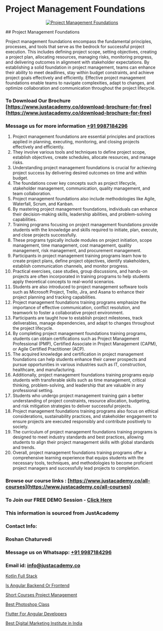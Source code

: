 # Project Management Foundations

<p align="center">
  <a href="https://justacademy.co/course-detail/pmp-certification-training">
    <img src="https://justacademy.co/storage2/course_image/1709713463_course_image.webp" alt="Project Management Foundations">
  </a>
</p>
## Project Management Foundations

Project management foundations encompass the fundamental principles, processes, and tools that serve as the bedrock for successful project execution. This includes defining project scope, setting objectives, creating a project plan, allocating resources, managing risks, monitoring progress, and delivering outcomes in alignment with stakeholder expectations. By establishing a solid foundation in project management, teams can enhance their ability to meet deadlines, stay within budget constraints, and achieve project goals effectively and efficiently. Effective project management foundations enable teams to navigate complexities, adapt to changes, and optimize collaboration and communication throughout the project lifecycle.
### To Download Our Brochure [https://www.justacademy.co/download-brochure-for-free](https://www.justacademy.co/download-brochure-for-free)
### Message us for more information [+91 9987184296](https://api.whatsapp.com/send?phone=919987184296)
1) Project management foundations are essential principles and practices applied in planning, executing, monitoring, and closing projects effectively and efficiently.
2) They involve various tools and techniques to define project scope, establish objectives, create schedules, allocate resources, and manage risks.
3) Understanding project management foundations is crucial for achieving project success by delivering desired outcomes on time and within budget.
4) The foundations cover key concepts such as project lifecycle, stakeholder management, communication, quality management, and team collaboration.
5) Project management foundations also include methodologies like Agile, Waterfall, Scrum, and Kanban.
6) By mastering project management foundations, individuals can enhance their decision-making skills, leadership abilities, and problem-solving capabilities.
7) Training programs focusing on project management foundations provide students with the knowledge and skills required to initiate, plan, execute, and close projects successfully.
8) These programs typically include modules on project initiation, scope management, time management, cost management, quality management, risk management, and procurement management.
9) Participants in project management training programs learn how to create project plans, define project objectives, identify stakeholders, establish communication channels, and monitor progress.
10) Practical exercises, case studies, group discussions, and hands-on projects are often incorporated in training programs to help students apply theoretical concepts to real-world scenarios.
11) Students are also introduced to project management software tools such as Microsoft Project, Trello, Jira, and Asana to enhance their project planning and tracking capabilities.
12) Project management foundations training programs emphasize the importance of effective communication, conflict resolution, and teamwork to foster a collaborative project environment.
13) Participants are taught how to establish project milestones, track deliverables, manage dependencies, and adapt to changes throughout the project lifecycle.
14) By completing project management foundations training programs, students can obtain certifications such as Project Management Professional (PMP), Certified Associate in Project Management (CAPM), or Agile Certified Practitioner (ACP).
15) The acquired knowledge and certification in project management foundations can help students enhance their career prospects and pursue opportunities in various industries such as IT, construction, healthcare, and manufacturing.
16) Additionally, project management foundations training programs equip students with transferable skills such as time management, critical thinking, problem-solving, and leadership that are valuable in any professional setting.
17) Students who undergo project management training gain a better understanding of project constraints, resource allocation, budgeting, and risk mitigation strategies to deliver successful projects.
18) Project management foundations training programs also focus on ethical considerations, sustainability practices, and stakeholder engagement to ensure projects are executed responsibly and contribute positively to society.
19) The curriculum of project management foundations training programs is designed to meet industry standards and best practices, allowing students to align their project management skills with global standards and trends.
20) Overall, project management foundations training programs offer a comprehensive learning experience that equips students with the necessary tools, techniques, and methodologies to become proficient project managers and successfully lead projects to completion.

### Browse our course links : [https://www.justacademy.co/all-courses](https://www.justacademy.co/all-courses) 
### To Join our FREE DEMO Session - [Click Here](https://www.justacademy.co/register-for-course-demo)


### This information is sourced from JustAcademy
### Contact Info:
### Roshan Chaturvedi
### Message us on Whatsapp: [+91 9987184296](https://api.whatsapp.com/send?phone=919987184296)
### Email id: [info@justacademy.co](mailto:info@justacademy.co)
                
[Kotlin Full Stack](https://www.linkedin.com/pulse/kotlin-full-stack-justacademy-bay-area-nubmc/)

[Is Angular Backend Or Frontend](https://www.linkedin.com/pulse/angular-backend-frontend-justacademy-00sbc?trackingId=DjpChH4fr2V%2Bol0588i%2BhQ%3D%3D&lipi=urn%3Ali%3Apage%3Ad_flagship3_company_admin%3BI8wAi6m6RHmFDIiqUS2smQ%3D%3D)

[Short Courses Project Management](https://medium.com/@akanshapatil/short-courses-project-management-668816b3e56a)

[Best Photoshop Class](https://medium.com/@roneet705/best-photoshop-class-427b23c94bd2)

[Flutter For Angular Developers](https://justacademyin.github.io/Articles/Flutter-For-Angular-Developers)

[Best Digital Marketing Institute in India](https://justacademyin.github.io/justacademy/best-digital-marketing-institute-in-india)

